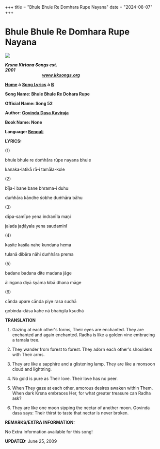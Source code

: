 +++
title = "Bhule Bhule Re Domhara Rupe Nayana"
date = "2024-08-07"
+++

# Bhule Bhule Re Domhara Rupe Nayana
**![](http://kksongs.org/image_files/image002.jpg)**

**_Krsna_** **_Kirtana Songs est. 2001_**                                                                                                                                                      **_www.kksongs.org_**

**[Home](http://kksongs.org/)** **à** **[Song Lyrics](http://kksongs.org/lyrics.html)** **à** **[B](http://kksongs.org/songs/song_b.html)**

**Song Name: Bhule Bhule Re Dohara Rupe**

**Official Name: Song 52**

**Author:** [**Govinda** **Dasa Kaviraja**](http://kksongs.org/authors/list/govindadasa.html)

**Book Name: None**

**Language: [Bengali](http://kksongs.org/language/list/bengali.html)**

**LYRICS:**

(1)

bhule bhule re doḿhāra rūpe nayana bhule

kanaka-latikā rā-i tamāla-kole

(2)

bīja-i bane bane bhrama-i duhu

duḿhāra kāndhe śobhe duḿhāra bāhu

(3)

dīpa-samīpe yena indranīla maṇi

jalada jaḍāyala yena saudaminī

(4)

kaṣite kaṣila nahe kundana hema

tulanā dibāra nāhi duḿhāra prema

(5)

badane badana dite madana jāge

ālińgana diyā śyāma kibā dhana māge

(6)

cānda upare cānda piye rasa sudhā

gobinda-dāsa kahe nā bhańgila kṣudhā

**TRANSLATION**

1) Gazing at each other's forms, Their eyes are enchanted. They are enchanted and again enchanted. Radha is like a golden vine embracing a tamala tree.

2) They wander from forest to forest. They adorn each other's shoulders with Their arms.

3) They are like a sapphire and a glistening lamp. They are like a monsoon cloud and lightning.

4) No gold is pure as Their love. Their love has no peer.

5) When They gaze at each other, amorous desires awaken within Them. When dark Krsna embraces Her, for what greater treasure can Radha ask?

6) They are like one moon sipping the nectar of another moon. Govinda dasa says: Their thirst to taste that nectar is never broken.

**REMARKS/EXTRA INFORMATION:**

No Extra Information available for this song!

**UPDATED:** June 25, 2009